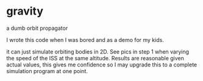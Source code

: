 # gravity

a dumb orbit propagator

I wrote this code when I was bored and as a demo for my kids.

it can just simulate orbiting bodies in 2D. See pics in step 1 when varying the speed of the ISS at the same altitude.
Results are reasonable given actual values, this gives me confidence so I may upgrade this to a complete simulation program at one point.
